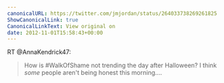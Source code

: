```yaml
---
canonicalURL: https://twitter.com/jmjordan/status/264033738269261825
ShowCanonicalLink: true
CanonicalLinkText: View original on
date: 2012-11-01T15:58:43+00:00
---
```

RT @AnnaKendrick47:
> How is #WalkOfShame not trending the day after Halloween? I think *some* people aren't being honest this morning....